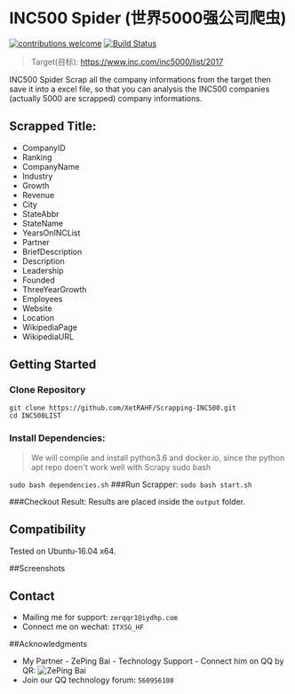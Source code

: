 # INC500 Spider (世界5000强公司爬虫)
[![contributions welcome](https://img.shields.io/badge/contributions-welcome-brightgreen.svg?style=flat)](https://github.com/dwyl/esta/issues)
[![Build Status](https://travis-ci.org/{ORG-or-USERNAME}/{REPO-NAME}.png?branch=master)](https://travis-ci.org/{ORG-or-USERNAME}/{REPO-NAME})

> Target(目标): https://www.inc.com/inc5000/list/2017

INC500 Spider Scrap all the company informations from the target then save it into a excel file, so that you can analysis the INC500 companies (actually 5000 are scrapped) company informations. 

## Scrapped Title:
* CompanyID
* Ranking
* CompanyName
* Industry
* Growth
* Revenue
* City
* StateAbbr
* StateName
* YearsOnINCList
* Partner
* BriefDescription
* Description
* Leadership
* Founded
* ThreeYearGrowth
* Employees
* Website
* Location
* WikipediaPage
* WikipediaURL

## Getting Started
### Clone Repository
```
git clone https://github.com/XetRAHF/Scrapping-INC500.git
cd INC500LIST
```
### Install Dependencies:
> We will compile and install python3.6 and docker.io, since the python apt repo doen't work well with Scrapy
sudo bash 

```sudo bash dependencies.sh```
###Run Scrapper:
```sudo bash start.sh```

###Checkout Result:
Results are placed inside the `output` folder.

## Compatibility

Tested on Ubuntu-16.04 x64.

##Screenshots


## Contact

-  Mailing me for support: ```zerqqr1@iydhp.com```
-  Connect me on wechat: ```ITXSG_HF```

##Acknowledgments
- My Partner - ZePing Bai - Technology Support - Connect him on QQ by QR:
![ZePing Bai]()
- Join our QQ technology forum: ```560956108```
